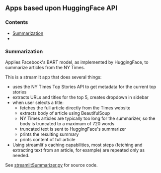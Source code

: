 ## Apps based upon HuggingFace API

### Contents

* [Summarization](#summarization)
* []()

### Summarization

Applies Facebook's BART model, as implemented by HuggingFace, to summarize articles from the NY Times.

This is a streamlit app that does several things:

* uses the NY Times Top Stories API to get metadata for the current top stories
* extracts URLs and titles for the top 5, creates dropdown in sidebar
* when user selects a title:
  * fetches the full article directly from the Times website
  * extracts body of article using BeautifulSoup
  * NY Times articles are typically too long for the summarizer, so the body is truncated to a maximum of 720 words
  * truncated text is sent to HuggingFace's summarizer
  * prints the resulting summary
  * prints content of full article
* Using streamlit's caching capabilities, most steps (fetching and extracting text from an article, for example) are repeated only as needed.

See [streamlitSummarizer.py](https://github.com/mw0/MLnotebooks/blob/master/HuggingFace/python/streamlitSummarizer.py) for source code.
